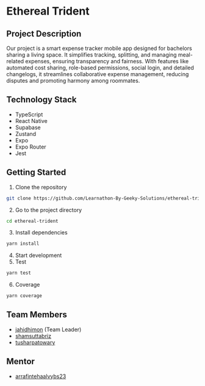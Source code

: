 # Ethereal Trident

## Project Description
Our project is a smart expense tracker mobile app designed for bachelors sharing a living space. It simplifies tracking, splitting, and managing meal-related expenses, ensuring transparency and fairness. With features like automated cost sharing, role-based permissions, social login, and detailed changelogs, it streamlines collaborative expense management, reducing disputes and promoting harmony among roommates.

## Technology Stack
- TypeScript
- React Native
- Supabase
- Zustand
- Expo
- Expo Router
- Jest

## Getting Started
1. Clone the repository
```bash
git clone https://github.com/Learnathon-By-Geeky-Solutions/ethereal-trident.git
```
2. Go to the project directory
```bash
cd ethereal-trident
```
3. Install dependencies
```bash
yarn install
```
4. Start development
5. Test
```bash
yarn test
```
6. Coverage
```bash
yarn coverage
```

## Team Members
- [jahidhimon](https://github.com/jahidhimon) (Team Leader)
- [shamsuttabriz](https://github.com/shamsuttabriz)
- [tusharpatowary](https://github.com/tusharpatowary)

## Mentor
- [arrafintehaalvybs23](https://github.com/arrafintehaalvybs23)

